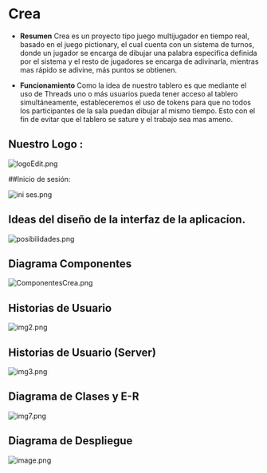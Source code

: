# Crea
- **Resumen**
Crea es un proyecto tipo juego multijugador en tiempo real, basado en el juego pictionary, el cual cuenta con un sistema de turnos, donde un jugador se encarga de dibujar una palabra especifica definida por el sistema y el resto de jugadores se encarga de adivinarla, mientras mas rápido se adivine, más puntos se obtienen.


- **Funcionamiento**
Como la idea de nuestro tablero es que mediante el uso de Threads uno o más  usuarios pueda tener acceso al tablero simultáneamente, estableceremos el uso de tokens para que no todos los participantes de la sala puedan dibujar al mismo tiempo. Esto con el fin de evitar que el tablero se sature y el trabajo sea mas ameno.



## Nuestro Logo :
![logoEdit.png](/.attachments/logoEdit-21ef0baa-199e-4f20-9e94-af6ebb9dcb02.png)

##Inicio de sesión:

![ini ses.png](/.attachments/ini%20ses-1b876bb3-f06f-443e-a139-a239dc6b83c7.png)

## Ideas del diseño de la interfaz de la aplicacíon.

![posibilidades.png](/.attachments/posibilidades-137228ef-de7f-4217-a6b9-afcce9d45f33.png)

## Diagrama Componentes
![ComponentesCrea.png](/.attachments/ComponentesCrea-d2bd1f68-30bd-428e-9545-1d659a71c8c9.png)

## Historias de Usuario
![img2.png](/.attachments/img2-c0ebe85d-c18a-4679-92d5-9bf8c37bd2f5.png)

## Historias de Usuario (Server)

![img3.png](/.attachments/img3-50d17b5b-e372-4592-91fe-1986b9f24208.png)

## Diagrama de Clases y E-R
![img7.png](/.attachments/img7-05abace4-41a5-4cc7-a21e-0a4cd08d11cd.png)

## Diagrama de Despliegue

![image.png](/.attachments/image-80027010-04ca-4462-bb4c-98f933a4aa22.png)

